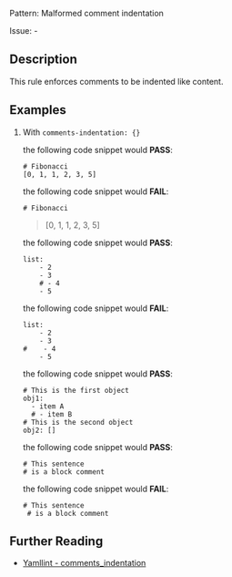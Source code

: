 Pattern: Malformed comment indentation

Issue: -

## Description

This rule enforces comments to be indented like content.

## Examples

1.  With `comments-indentation: {}`

    the following code snippet would **PASS**:

        # Fibonacci
        [0, 1, 1, 2, 3, 5]

    the following code snippet would **FAIL**:

        # Fibonacci

    > \[0, 1, 1, 2, 3, 5\]

    the following code snippet would **PASS**:

        list:
            - 2
            - 3
            # - 4
            - 5

    the following code snippet would **FAIL**:

        list:
            - 2
            - 3
        #    - 4
            - 5

    the following code snippet would **PASS**:

        # This is the first object
        obj1:
          - item A
          # - item B
        # This is the second object
        obj2: []

    the following code snippet would **PASS**:

        # This sentence
        # is a block comment

    the following code snippet would **FAIL**:

        # This sentence
         # is a block comment

## Further Reading

* [Yamllint - comments_indentation](https://yamllint.readthedocs.io/en/stable/rules.html#module-yamllint.rules.comments_indentation)